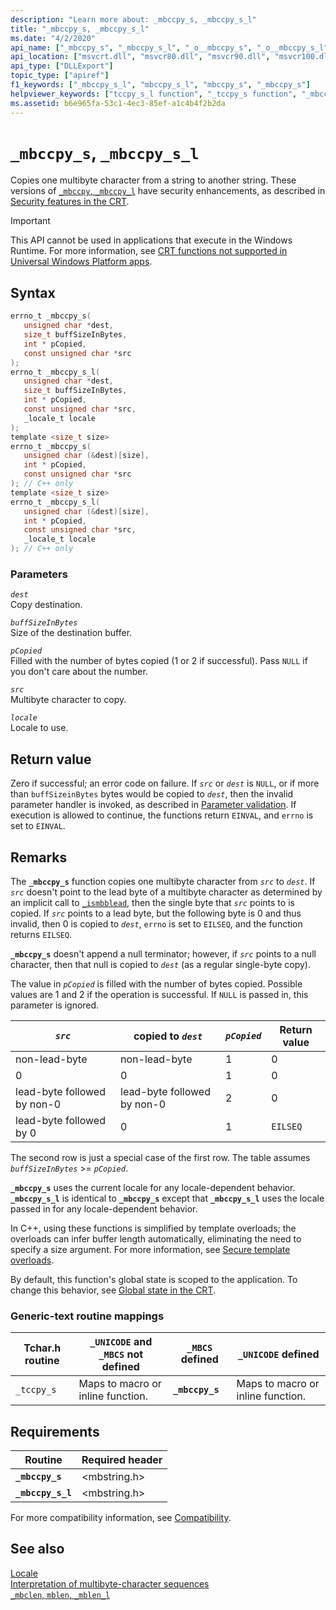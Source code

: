 ```yaml
---
description: "Learn more about: _mbccpy_s, _mbccpy_s_l"
title: "_mbccpy_s, _mbccpy_s_l"
ms.date: "4/2/2020"
api_name: ["_mbccpy_s", "_mbccpy_s_l", "_o__mbccpy_s", "_o__mbccpy_s_l"]
api_location: ["msvcrt.dll", "msvcr80.dll", "msvcr90.dll", "msvcr100.dll", "msvcr100_clr0400.dll", "msvcr110.dll", "msvcr110_clr0400.dll", "msvcr120.dll", "msvcr120_clr0400.dll", "ucrtbase.dll", "api-ms-win-crt-multibyte-l1-1-0.dll", "api-ms-win-crt-private-l1-1-0.dll"]
api_type: ["DLLExport"]
topic_type: ["apiref"]
f1_keywords: ["_mbccpy_s_l", "mbccpy_s_l", "mbccpy_s", "_mbccpy_s"]
helpviewer_keywords: ["tccpy_s_l function", "_tccpy_s function", "_mbccpy_s function", "mbccpy_s function", "tccpy_s function", "mbccpy_s_l function", "_tccpy_s_l function", "_mbccpy_s_l function"]
ms.assetid: b6e965fa-53c1-4ec3-85ef-a1c4b4f2b2da
---
```

# `_mbccpy_s`, `_mbccpy_s_l`

Copies one multibyte character from a string to another string. These versions of [`_mbccpy`, `_mbccpy_l`](mbccpy-mbccpy-l.md) have security enhancements, as described in [Security features in the CRT](../security-features-in-the-crt.md).

> [!IMPORTANT]
> This API cannot be used in applications that execute in the Windows Runtime. For more information, see [CRT functions not supported in Universal Windows Platform apps](../../cppcx/crt-functions-not-supported-in-universal-windows-platform-apps.md).

## Syntax

```C
errno_t _mbccpy_s(
   unsigned char *dest,
   size_t buffSizeInBytes,
   int * pCopied,
   const unsigned char *src
);
errno_t _mbccpy_s_l(
   unsigned char *dest,
   size_t buffSizeInBytes,
   int * pCopied,
   const unsigned char *src,
   _locale_t locale
);
template <size_t size>
errno_t _mbccpy_s(
   unsigned char (&dest)[size],
   int * pCopied,
   const unsigned char *src
); // C++ only
template <size_t size>
errno_t _mbccpy_s_l(
   unsigned char (&dest)[size],
   int * pCopied,
   const unsigned char *src,
   _locale_t locale
); // C++ only
```

### Parameters

*`dest`*\
Copy destination.

*`buffSizeInBytes`*\
Size of the destination buffer.

*`pCopied`*\
Filled with the number of bytes copied (1 or 2 if successful). Pass `NULL` if you don't care about the number.

*`src`*\
Multibyte character to copy.

*`locale`*\
Locale to use.

## Return value

Zero if successful; an error code on failure. If *`src`* or *`dest`* is `NULL`, or if more than `buffSizeinBytes` bytes would be copied to *`dest`*, then the invalid parameter handler is invoked, as described in [Parameter validation](../parameter-validation.md). If execution is allowed to continue, the functions return `EINVAL`, and `errno` is set to `EINVAL`.

## Remarks

The **`_mbccpy_s`** function copies one multibyte character from *`src`* to *`dest`*. If *`src`* doesn't point to the lead byte of a multibyte character as determined by an implicit call to [`_ismbblead`](ismbblead-ismbblead-l.md), then the single byte that *`src`* points to is copied. If *`src`* points to a lead byte, but the following byte is 0 and thus invalid, then 0 is copied to *`dest`*, `errno` is set to `EILSEQ`, and the function returns `EILSEQ`.

**`_mbccpy_s`** doesn't append a null terminator; however, if *`src`* points to a null character, then that null is copied to *`dest`* (as a regular single-byte copy).

The value in *`pCopied`* is filled with the number of bytes copied. Possible values are 1 and 2 if the operation is successful. If `NULL` is passed in, this parameter is ignored.

|*`src`*|copied to *`dest`*|*`pCopied`*|Return value|
|-----------|----------------------|---------------|------------------|
|non-lead-byte|non-lead-byte|1|0|
|0|0|1|0|
|lead-byte followed by non-0|lead-byte followed by non-0|2|0|
|lead-byte followed by 0|0|1|`EILSEQ`|

The second row is just a special case of the first row. The table assumes *`buffSizeInBytes`* >= *`pCopied`*.

**`_mbccpy_s`** uses the current locale for any locale-dependent behavior. **`_mbccpy_s_l`** is identical to **`_mbccpy_s`** except that **`_mbccpy_s_l`** uses the locale passed in for any locale-dependent behavior.

In C++, using these functions is simplified by template overloads; the overloads can infer buffer length automatically, eliminating the need to specify a size argument. For more information, see [Secure template overloads](../secure-template-overloads.md).

By default, this function's global state is scoped to the application. To change this behavior, see [Global state in the CRT](../global-state.md).

### Generic-text routine mappings

|Tchar.h routine|`_UNICODE` and `_MBCS` not defined|`_MBCS` defined|`_UNICODE` defined|
|---------------------|--------------------------------------|--------------------|-----------------------|
|`_tccpy_s`|Maps to macro or inline function.|**`_mbccpy_s`**|Maps to macro or inline function.|

## Requirements

|Routine|Required header|
|-------------|---------------------|
|**`_mbccpy_s`**|\<mbstring.h>|
|**`_mbccpy_s_l`**|\<mbstring.h>|

For more compatibility information, see [Compatibility](../compatibility.md).

## See also

[Locale](../locale.md)\
[Interpretation of multibyte-character sequences](../interpretation-of-multibyte-character-sequences.md)\
[`_mbclen`, `mblen`, `_mblen_l`](mbclen-mblen-mblen-l.md)
